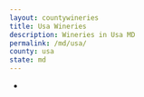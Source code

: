 ```yaml
---
layout: countywineries
title: Usa Wineries
description: Wineries in Usa MD
permalink: /md/usa/
county: usa
state: md
---
```

-
